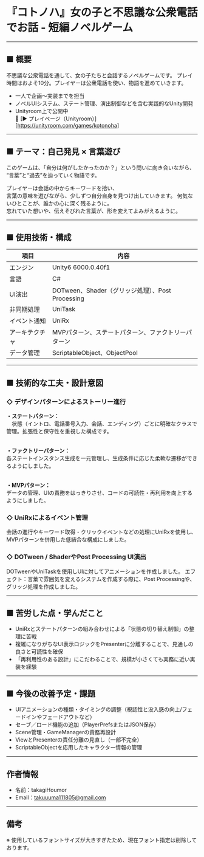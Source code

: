 # 『コトノハ』女の子と不思議な公衆電話でお話 - 短編ノベルゲーム

---

## ■ 概要
不思議な公衆電話を通して、女の子たちと会話するノベルゲームです。
プレイ時間はおよそ10分。プレイヤーは公衆電話を使い、物語を進めていきます。
- 一人で企画〜実装までを担当
- ノベルUIシステム、ステート管理、演出制御などを含む実践的なUnity開発
- Unityroom上で公開中
<br>🔗 [▶ プレイページ（Unityroom）][https://unityroom.com/games/kotonoha]

---

## ■ テーマ：自己発見 × 言葉遊び
このゲームは、「自分は何がしたかったのか？」という問いに向き合いながら、  
“言葉”と“過去”を辿っていく物語です。

プレイヤーは会話の中からキーワードを拾い、  
言葉の意味を遊びながら、少しずつ自分自身を見つけ出していきます。
何気ないひとことが、誰かの心に深く残るように。  
忘れていた想いや、伝えそびれた言葉が、形を変えてよみがえるように。

---

## ■ 使用技術・構成

| 項目 | 内容 |
|------|------|
| エンジン | Unity6 6000.0.40f1 |
| 言語 | C# |
| UI演出 | DOTween、Shader（グリッジ処理）、Post Processing|
| 非同期処理 | UniTask |
| イベント通知 | UniRx |
| アーキテクチャ | MVPパターン、ステートパターン、ファクトリーパターン |
| データ管理 | ScriptableObject、ObjectPool


---

## ■ 技術的な工夫・設計意図

### ◇ デザインパターンによるストーリー進行
**・ステートパターン：** <br> 　状態（イントロ、電話番号入力、会話、エンディング）ごとに明確なクラスで管理。拡張性と保守性を重視した構成です。<br>

<br> **・ファクトリーパターン：** <br> 各ステートインスタンス生成を一元管理し、生成条件に応じた柔軟な遷移ができるようにしました。<br>

<br> **・MVPパターン：** <br> データの管理、UIの責務をはっきりさせ、コードの可読性・再利用を向上するようにしました。<br>

### ◇ UniRxによるイベント管理
会話の進行やキーワード取得・クリックイベントなどの処理にUniRxを使用し、MVPパターンを併用した低結合な構成にしました。

### ◇ DOTween / ShaderやPost Processing UI演出
DOTweenやUniTaskを使用しUIに対してアニメーションを作成しました。
エフェクト：言葉で雰囲気を変えるシステムを作成する際に、Post Processingや、グリッジ処理を作成しました。

---

## ■ 苦労した点・学んだこと

- UniRxとステートパターンの組み合わせによる「状態の切り替え制御」の整理に苦戦  
- 複雑になりがちなUI表示ロジックをPresenterに分離することで、見通しの良さと可読性を確保  
- 「再利用性のある設計」にこだわることで、規模が小さくても実務に近い実装を経験

---

## ■ 今後の改善予定・課題

- UIアニメーションの種類・タイミングの調整（視認性と没入感の向上/フェードインやフェードアウトなど）
- セーブ／ロード機能の追加（PlayerPrefsまたはJSON保存）
- Scene管理・GameManagerの責務再設計
- ViewとPresenterの責任分離の見直し（一部不完全）
- ScriptableObjectを応用したキャラクター情報の管理

---


##  作者情報

- 名前：takagiHoumor
- Email：takuuuma111805@gmail.com 

---

##  備考
※ 使用しているフォントサイズが大きすぎたため、現在フォント指定は削除しております。

